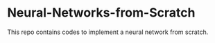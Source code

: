 # Neural-Networks-from-Scratch
This repo contains codes to implement a neural network from scratch.
